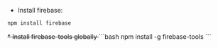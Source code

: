 * Install firebase:
```bash
npm install firebase
```

<strike>
* Install firebase-tools globally
</strike>
```bash
npm install -g firebase-tools
```